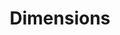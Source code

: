 ---
bigquery: https://console.cloud.google.com/bigquery?p=covid-19-dimensions-ai&page=table&d=data&t=publications
contributors: Digital Science, https://www.digital-science.com/
cost: Free for personal, non-commercial use.
description: Dimensions contains more than 100 million publications, ranging from
  articles published in scholarly journals, books and book chapters, to preprints
  and conference proceedings. All publications are contextualized with linked data
  sets, funding, publications, patents, clinical trials, and policy documents. You
  can also view associated categories, funders, institutions, and researcher profiles.
documentation: https://docs.dimensions.ai/bigquery/index.html
last_edit: 04/07/2022, 11:23:28
location: https://www.dimensions.ai/products/free/
maintained_by: Digital Science, https://www.digital-science.com/
schema_fields:
- original_assignee_orgs
- source_id
- original_assignee
- citation_string
- funding_cny
- assignee_countries
- address
- end_year
- altmetrics
- labels
- priority_date
- filing_year
- conditions
- category_icrp_cso
- category_sdg
- research_org_state_codes
- volume
- cpc
- kind
- funder_org_state_codes
- associated_publication_doi
- publication_date
- publisher
- eisbn
- journal_lists
- research_org_city_names
- embargo_date
- category_icrp_ct
- funding_details
- associated_publication_arxiv_id
- gender
- resulting_publication_doi
- funder_org_acronyms
- journal
- granted_year
- date_online
- investigators
- created_date
- acronyms
- patent_ids
- category_bra
- family_members_ids
- category_hrcs_hc
- title
- funding_cad
- brief_title
- filing_status
- expiration_date
- type
- current_assignee
- legal_events
- funding_currency
- cited_by_ids
- category_for
- funding_aud
- repository_id
- established
- repository_name
- status
- publication_ids
- date_inserted
- inventor_names
- parent_id
- resulting_publication_ids
- funding_nzd
- jurisdiction
- ipcr
- supporting_grant_ids
- research_org_state_names
- description
- associated_publication_id
- assignee_orgs
- priority_year
- date_print
- issue
- application_number
- current_assignee_countries
- start_date
- category_hra
- funding_eur
- original_abstract
- start_year
- isbn
- linkout
- foa_number
- funding_usd
- publication_year
- mesh_headings
- relationships
- date_modified
- date_normal
- clinical_trial_ids
- conference
- language
- phase
- doi
- legal_status
- pages
- book_title
- funder_org_cities
- reference_ids
- authors
- id
- categories
- original_assignee_countries
- funder_org
- aliases
- associated_grant_ids
- family_id
- family_count
- pmid
- wikipedia_url
- granted_date
- open_access_categories
- funder_countries
- funder_org_countries
- citations
- arxiv_id
- current_assignee_orgs
- abstract
- researcher_ids
- category_rcdc
- interventions
- registry
- license
- active_years
- name
- acronym
- metrics
- repository_url
- grant_number
- mesh_terms
- category_hrcs_rac
- citations_count
- associated_publication_pmid
- original_title
- funder_orgs
- research_org_cities
- research_orgs
- funding_chf
- end_date
- filing_date
- funding_jpy
- editors
- category_uoa
- funding_gbp
- expiration_year
- external_ids
- book_series_title
- proceedings_title
- open_access_categories_v2
- pmcid
- research_org_country_names
- date_imported_gbq
- date
- links
- subtitles
- acknowledgements
- year
- types
- organisation_details
- research_org_countries
- email_address
- funding_amount
- concepts
shortname: dimensions
tags:
- scholarly literature
- patents
- funding
- clinical trials
- academic profiles
terms_of_use: 'Use of both the Dimensions COVID-19 dataset and full Dimensions dataset
  are subject to the Dimensions Terms of use: https://www.dimensions.ai/policies-terms-legal '
title: Dimensions
uuid: dcff88bd-fe6b-4fdb-8159-809bf9d7bc1c
---